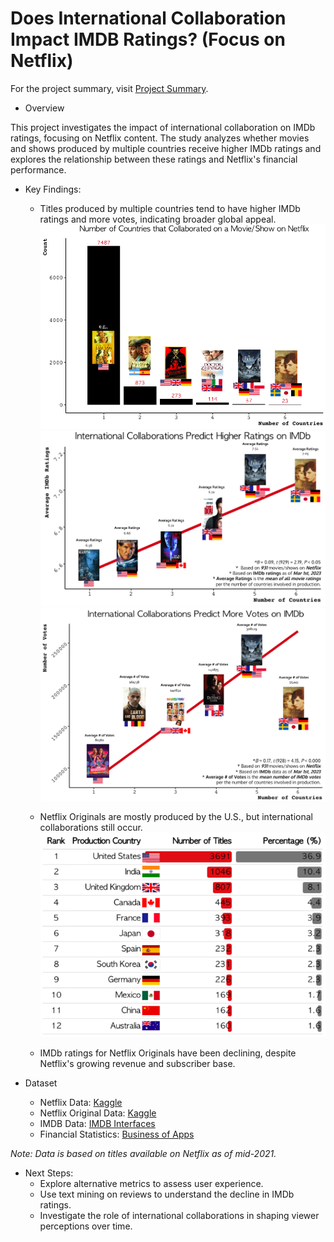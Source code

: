 # Does International Collaboration Impact IMDB Ratings? (Focus on Netflix)

For the project summary, visit [Project Summary](https://jeesung-ahn.github.io/docs/netflixanalysis.html).

* Overview

This project investigates the impact of international collaboration on IMDb ratings, focusing on Netflix content. The study analyzes whether movies and shows produced by multiple countries receive higher IMDb ratings and explores the relationship between these ratings and Netflix's financial performance.

* Key Findings:
  * Titles produced by multiple countries tend to have higher IMDb ratings and more votes, indicating broader global appeal.
  ![Finding1](images/1.png)
  ![Finding3](images/3.png)
  ![Finding4](images/4.png)

  * Netflix Originals are mostly produced by the U.S., but international collaborations still occur.
  ![Finding2](images/2.png)

  * IMDb ratings for Netflix Originals have been declining, despite Netflix's growing revenue and subscriber base.


* Dataset
  - Netflix Data: [Kaggle](https://www.kaggle.com/datasets/shivamb/netflix-shows)
  - Netflix Original Data: [Kaggle](https://www.kaggle.com/datasets/luiscorter/netflix-original-films-imdb-scores)
  - IMDB Data: [IMDB Interfaces](https://www.imdb.com/interfaces/)
  - Financial Statistics: [Business of Apps](https://www.businessofapps.com/data/netflix-statistics/)
  
*Note: Data is based on titles available on Netflix as of mid-2021.*

* Next Steps:
  * Explore alternative metrics to assess user experience.
  * Use text mining on reviews to understand the decline in IMDb ratings.
  * Investigate the role of international collaborations in shaping viewer perceptions over time.
